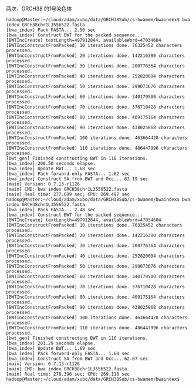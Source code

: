 两次，GRCH38 的1号染色体

	hadoop@Master:~/cloud/adam/xubo/data/GRCH38Sub/cs-bwamem/bwaindex$ bwa index GRCH38chr1L3556522.fasta 
	[bwa_index] Pack FASTA... 2.50 sec
	[bwa_index] Construct BWT for the packed sequence...
	[BWTIncCreate] textLength=497912844, availableWord=47034604
	[BWTIncConstructFromPacked] 10 iterations done. 76325452 characters processed.
	[BWTIncConstructFromPacked] 20 iterations done. 142216380 characters processed.
	[BWTIncConstructFromPacked] 30 iterations done. 200776364 characters processed.
	[BWTIncConstructFromPacked] 40 iterations done. 252820604 characters processed.
	[BWTIncConstructFromPacked] 50 iterations done. 299073676 characters processed.
	[BWTIncConstructFromPacked] 60 iterations done. 340179500 characters processed.
	[BWTIncConstructFromPacked] 70 iterations done. 376710428 characters processed.
	[BWTIncConstructFromPacked] 80 iterations done. 409175164 characters processed.
	[BWTIncConstructFromPacked] 90 iterations done. 438025868 characters processed.
	[BWTIncConstructFromPacked] 100 iterations done. 463664428 characters processed.
	[BWTIncConstructFromPacked] 110 iterations done. 486447996 characters processed.
	[bwt_gen] Finished constructing BWT in 116 iterations.
	[bwa_index] 200.50 seconds elapse.
	[bwa_index] Update BWT... 1.68 sec
	[bwa_index] Pack forward-only FASTA... 1.62 sec
	[bwa_index] Construct SA from BWT and Occ... 63.19 sec
	[main] Version: 0.7.13-r1126
	[main] CMD: bwa index GRCH38chr1L3556522.fasta
	[main] Real time: 277.699 sec; CPU: 269.497 sec
	hadoop@Master:~/cloud/adam/xubo/data/GRCH38Sub/cs-bwamem/bwaindex$ bwa index GRCH38chr1L3556522.fasta 
	[bwa_index] Pack FASTA... 2.48 sec
	[bwa_index] Construct BWT for the packed sequence...
	[BWTIncCreate] textLength=497912844, availableWord=47034604
	[BWTIncConstructFromPacked] 10 iterations done. 76325452 characters processed.
	[BWTIncConstructFromPacked] 20 iterations done. 142216380 characters processed.
	[BWTIncConstructFromPacked] 30 iterations done. 200776364 characters processed.
	[BWTIncConstructFromPacked] 40 iterations done. 252820604 characters processed.
	[BWTIncConstructFromPacked] 50 iterations done. 299073676 characters processed.
	[BWTIncConstructFromPacked] 60 iterations done. 340179500 characters processed.
	[BWTIncConstructFromPacked] 70 iterations done. 376710428 characters processed.
	[BWTIncConstructFromPacked] 80 iterations done. 409175164 characters processed.
	[BWTIncConstructFromPacked] 90 iterations done. 438025868 characters processed.
	[BWTIncConstructFromPacked] 100 iterations done. 463664428 characters processed.
	[BWTIncConstructFromPacked] 110 iterations done. 486447996 characters processed.
	[bwt_gen] Finished constructing BWT in 116 iterations.
	[bwa_index] 201.29 seconds elapse.
	[bwa_index] Update BWT... 1.69 sec
	[bwa_index] Pack forward-only FASTA... 1.60 sec
	[bwa_index] Construct SA from BWT and Occ... 62.07 sec
	[main] Version: 0.7.13-r1126
	[main] CMD: bwa index GRCH38chr1L3556522.fasta
	[main] Real time: 278.396 sec; CPU: 269.118 sec
	hadoop@Master:~/cloud/adam/xubo/data/GRCH38Sub/cs-bwamem/bwaindex$ 
